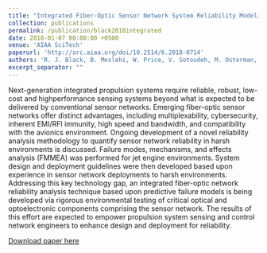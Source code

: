 ```yaml
---
title: "Integrated Fiber-Optic Sensor Network System Reliability Modeling and Analysis for Aerospace Applications"
collection: publications
permalink: /publication/black2018integrated
date: 2018-01-07 00:00:00 +0500
venue: 'AIAA SciTech'
paperurl: 'http://arc.aiaa.org/doi/10.2514/6.2018-0714'
authors: 'R. J. Black, B. Moslehi, W. Price, V. Sotoudeh, M. Osterman, D. Das, A. Behbahani, A. Von Moll, K. Semega'
excerpt_separator: ""
---
```

Next-generation integrated propulsion systems require reliable, robust, low-cost and highperformance sensing systems beyond what is expected to be delivered by conventional sensor networks. Emerging fiber-optic sensor networks offer distinct advantages, including multiplexability, cybersecurity, inherent EMI/RFI immunity, high speed and bandwidth, and compatibility with the avionics environment. Ongoing development of a novel reliability analysis methodology to quantify sensor network reliability in harsh environments is discussed. Failure modes, mechanisms, and effects analysis (FMMEA) was performed for jet engine environments. System design and deployment guidelines were then developed based upon experience in sensor network deployments to harsh environments. Addressing this key technology gap, an integrated fiber-optic network reliability analysis technique based upon  predictive failure models is being developed via rigorous environmental testing of critical optical and optoelectronic components comprising the sensor network. The results of this effort are expected to empower propulsion system sensing and control network engineers to enhance design and deployment for reliability.

[Download paper here](http://arc.aiaa.org/doi/10.2514/6.2018-0714)
